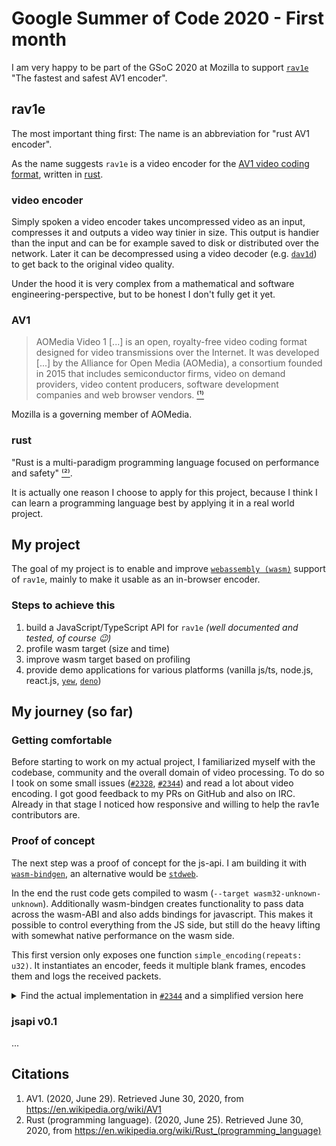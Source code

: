 # Google Summer of Code 2020 - First month

I am very happy to be part of the GSoC 2020 at Mozilla to support [`rav1e`](https://github.com/xiph/rav1e) "The fastest and safest AV1 encoder".

## rav1e
The most important thing first: The name is an abbreviation for "rust AV1 encoder".

As the name suggests `rav1e` is a video encoder for the [AV1 video coding format](https://en.wikipedia.org/wiki/AV1), written in [rust](https://www.rust-lang.org/).

### video encoder
Simply spoken a video encoder takes uncompressed video as an input, compresses it and outputs a video way tinier in size. This output is handier than the input and can be for example saved to disk or distributed over the network. Later it can be decompressed using a video decoder (e.g. [`dav1d`](https://code.videolan.org/videolan/dav1d)) to get back to the original video quality.

Under the hood it is very complex from a mathematical and software engineering-perspective, but to be honest I don't fully get it yet.

### AV1
> AOMedia Video 1 [...] is an open, royalty-free video coding format designed for video transmissions over the Internet. It was developed [...] by the Alliance for Open Media (AOMedia), a consortium founded in 2015 that includes semiconductor firms, video on demand providers, video content producers, software development companies and web browser vendors.
> [⁽¹⁾](#citations)

Mozilla is a governing member of AOMedia.

### rust
"Rust is a multi-paradigm programming language focused on performance and safety" [⁽²⁾](#citations).

It is actually one reason I choose to apply for this project, because I think I can learn a programming language best by applying it in a real world project.

## My project
The goal of my project is to enable and improve [`webassembly (wasm)`](https://webassembly.org/) support of `rav1e`, mainly to make it usable as an in-browser encoder.

### Steps to achieve this
1. build a JavaScript/TypeScript API for `rav1e` _(well documented and tested, of course 😉)_
2. profile wasm target (size and time)
3. improve wasm target based on profiling
4. provide demo applications for various platforms (vanilla js/ts, node.js, react.js, [`yew`](https://github.com/yewstack/yew), [`deno`](https://github.com/denoland/deno))

## My journey (so far)
### Getting comfortable
Before starting to work on my actual project, I familiarized myself with the codebase, community and the overall domain of video processing. To do so I took on some small issues ([`#2328`](https://github.com/xiph/rav1e/pull/2328), [`#2344`](https://github.com/xiph/rav1e/pull/2344)) and read a lot about video encoding. I got good feedback to my PRs on GitHub and also on IRC. Already in that stage I noticed how responsive and willing to help the rav1e contributors are.

### Proof of concept
The next step was a proof of concept for the js-api. I am building it with [`wasm-bindgen`](https://github.com/rustwasm/wasm-bindgen), an alternative would be [`stdweb`](https://github.com/koute/stdweb).

In the end the rust code gets compiled to wasm (`--target wasm32-unknown-unknown`). Additionally wasm-bindgen creates functionality to pass data across the wasm-ABI and also adds bindings for javascript. This makes it possible to control everything from the JS side, but still do the heavy lifting with somewhat native performance on the wasm side.

This first version only exposes one function `simple_encoding(repeats: u32)`. It instantiates an encoder, feeds it multiple blank frames, encodes them and logs the received packets. <br>

<details>
<summary>Find the actual implementation in <a href="https://github.com/xiph/rav1e/pull/2382"><code>#2344</code></a> and a simplified version here</summary>

**Rust**
```rust
fn simple_encoding(repeats: u32) {
    // this is our encoder
    let ctx: Context<u16> = Config::new()
        .with_encoder_config(EncoderConfig::default())
        .new_context().unwrap();

    // let's send multiple blank frames to the encoder
    let f: Frame<u16> = ctx.new_frame();
    for i in 0..repeats {
        ctx.send_frame(f.clone()).unwrap();
    }

    // we tell the encoder, that we are done sending input
    ctx.flush()

    // and now we encode all frames and log the received packets
    loop {
        match ctx.receive_packet() {
            Ok(packet) => log!("Received packet: {}", packet),
            Err(EncoderStatus::Encoded) => {}
            Err(EncoderStatus::LimitReached) => break,
            Err(e) => panic!(e);
        }
    }
}
```

**JavaScript**
```ts
import { simple_encoding } from "rav1e";

simple_encoding(5);
```

**Website**
![](img/jsapi-v0.0.png)
</details>

### jsapi v0.1
...

## Citations
1. AV1. (2020, June 29). Retrieved June 30, 2020, from https://en.wikipedia.org/wiki/AV1
2. Rust (programming language). (2020, June 25). Retrieved June 30, 2020, from https://en.wikipedia.org/wiki/Rust_(programming_language)